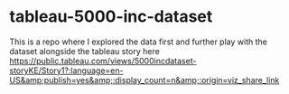 # tableau-5000-inc-dataset
This is a repo where I explored the data first and further play with the dataset alongside the tableau story here https://public.tableau.com/views/5000incdataset-storyKE/Story1?:language=en-US&amp;publish=yes&amp;:display_count=n&amp;:origin=viz_share_link 
